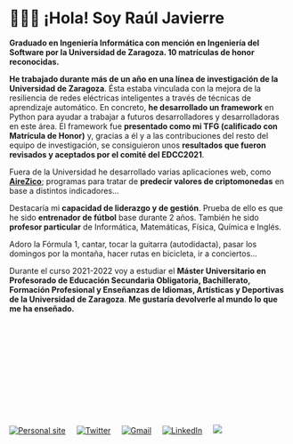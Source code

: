 # 👨🏽‍💻 ¡Hola! Soy Raúl Javierre

<p>
    <strong>Graduado en Ingeniería Informática con mención en Ingeniería del Software por la Universidad de Zaragoza. 10 matrículas de honor reconocidas.</strong>
</p>
<p>
    <strong>He trabajado durante más de un año en una línea de investigación de la Universidad de Zaragoza</strong>. Ésta estaba vinculada con la mejora de la resiliencia de redes eléctricas inteligentes a través de técnicas de aprendizaje automático. En concreto, <strong>he desarrollado un framework</strong> en Python para ayudar a trabajar a futuros desarrolladores y desarrolladoras en este área. El framework fue <strong>presentado como mi TFG (calificado con Matrícula de Honor)</strong> y, gracias a él y a las contribuciones del resto del equipo de investigación, se consiguieron unos <strong>resultados que fueron revisados y aceptados por el comité del EDCC2021</strong>.
</p>
<p>
    Fuera de la Universidad he desarrollado varias aplicaciones web, como <strong><a href="http://airezico.tk/entrar">AireZico</a></strong>; programas para tratar de <strong>predecir valores de criptomonedas</strong> en base a distintos indicadores...
</p>
<p>
    Destacaría mi <strong>capacidad de liderazgo y de gestión</strong>. Prueba de ello es que he sido <strong>entrenador de fútbol</strong> base durante 2 años. También he sido <strong>profesor particular</strong> de Informática, Matemáticas, Física, Química e Inglés.
</p>
<p>
    Adoro la Fórmula 1, cantar, tocar la guitarra (autodidacta), pasar los domingos por la montaña, hacer rutas en bicicleta, ir a conciertos...
</p>
<p style="margin-bottom: 5vh">
    Durante el curso 2021-2022 voy a estudiar el <strong>Máster Universitario en Profesorado de Educación Secundaria Obligatoria, Bachillerato, Formación Profesional y Enseñanzas de Idiomas, Artísticas y Deportivas de la Universidad de Zaragoza</strong>. <strong>Me gustaría devolverle al mundo lo que me ha enseñado.</strong>
</p>


<a href="https://rauljavierre.github.io/"><img src="https://img.shields.io/website?style=for-the-badge&url=https%3A%2F%2Frauljavierre.github.io%2F" alt="Personal site"></a> &nbsp; &nbsp;
<a href="https://twitter.com/rauljavierre"><img src="https://img.shields.io/badge/Twitter-1DA1F2?style=for-the-badge&logo=twitter&logoColor=white" alt="Twitter"></a> &nbsp; &nbsp;
<a href="mailto:javierreraul@gmail.com"><img src="https://img.shields.io/badge/Gmail-D14836?style=for-the-badge&logo=gmail&logoColor=white" alt="Gmail"></a> &nbsp; &nbsp;
<a href="https://www.linkedin.com/in/raul-javierre/"><img src="https://img.shields.io/badge/LinkedIn-0077B5?style=for-the-badge&logo=linkedin&logoColor=white" alt="LinkedIn"></a> &nbsp; &nbsp;
![](https://komarev.com/ghpvc/?username=javierreraul&color=blue)
